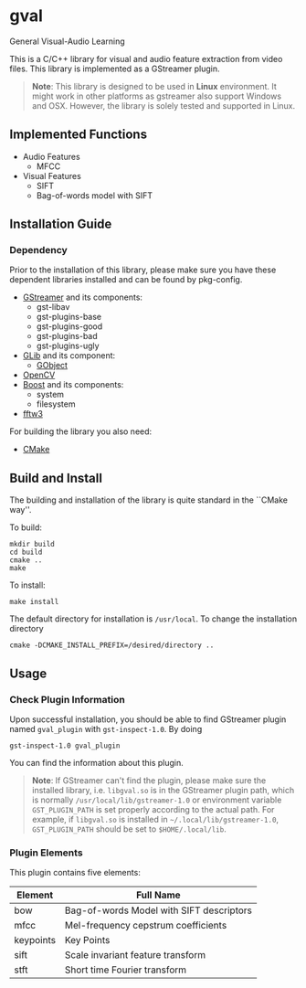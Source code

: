 gval
====

General Visual-Audio Learning

This is a C/C++ library for visual and audio feature extraction from video files.
This library is implemented as a GStreamer plugin.

>**Note**: 
>This library is designed to be used in **Linux** environment. 
>It might work in other platforms as gstreamer also support Windows and OSX. However, the library is solely tested and supported in Linux.

## Implemented Functions
* Audio Features
  * MFCC
* Visual Features
  * SIFT
  * Bag-of-words model with SIFT

## Installation Guide
### Dependency
Prior to the installation of this library, please make sure you have these dependent libraries installed and can be found by pkg-config.

* [GStreamer](http://gstreamer.freedesktop.org/) and its components:
  * gst-libav
  * gst-plugins-base
  * gst-plugins-good
  * gst-plugins-bad
  * gst-plugins-ugly
* [GLib](https://developer.gnome.org/glib/stable/) and its component:
  * [GObject](https://developer.gnome.org/gobject/stable/)
* [OpenCV](http://opencv.org/)
* [Boost](http://www.boost.org/) and its components:
  * system
  * filesystem
* [fftw3](http://www.fftw.org/)

For building the library you also need:

* [CMake](http://www.cmake.org/)

## Build and Install
The building and installation of the library is quite standard in the ``CMake way''.

To build:
```
mkdir build
cd build
cmake ..
make
```
To install:
```
make install
```
The default directory for installation is `/usr/local`. To change the installation directory
```
cmake -DCMAKE_INSTALL_PREFIX=/desired/directory ..
```

## Usage
### Check Plugin Information
Upon successful installation, you should be able to find GStreamer plugin named `gval_plugin` with `gst-inspect-1.0`. By doing
```
gst-inspect-1.0 gval_plugin
```
You can find the information about this plugin.

>**Note**:
>If GStreamer can't find the plugin, please make sure the installed library, i.e. `libgval.so` is in the GStreamer plugin path, which is normally `/usr/local/lib/gstreamer-1.0` or environment variable `GST_PLUGIN_PATH` is set properly according to the actual path. 
>For example, if `libgval.so` is installed in `~/.local/lib/gstreamer-1.0`, `GST_PLUGIN_PATH` should be set to `$HOME/.local/lib`.

### Plugin Elements
This plugin contains five elements:

| Element   | Full Name |
| --------- | --------- |
| bow       | Bag-of-words Model with SIFT descriptors |
| mfcc      | Mel-frequency cepstrum coefficients |
| keypoints | Key Points                          |
| sift      | Scale invariant feature transform   |
| stft      | Short time Fourier transform        |

